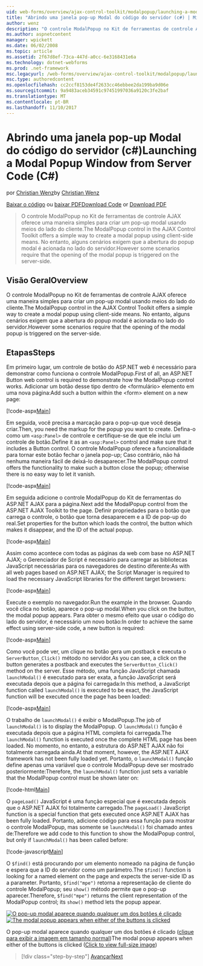 ```yaml
---
uid: web-forms/overview/ajax-control-toolkit/modalpopup/launching-a-modal-popup-window-from-server-code-cs
title: "Abrindo uma janela pop-up Modal do código do servidor (c#) | Microsoft Docs"
author: wenz
description: "O controle ModalPopup no Kit de ferramentas de controle AJAX oferece uma maneira simples para criar um pop-up modal usando meios do lado do cliente. No entanto, alguns cenários exigem que o..."
ms.author: aspnetcontent
manager: wpickett
ms.date: 06/02/2008
ms.topic: article
ms.assetid: 2f67d8ef-73ca-447d-a0cc-6e3168431e6a
ms.technology: dotnet-webforms
ms.prod: .net-framework
msc.legacyurl: /web-forms/overview/ajax-control-toolkit/modalpopup/launching-a-modal-popup-window-from-server-code-cs
msc.type: authoredcontent
ms.openlocfilehash: cc2ccf8153de4f2633cc46ebbee2da199ba9d06e
ms.sourcegitcommit: 9a9483aceb34591c97451997036a9120c3fe2baf
ms.translationtype: MT
ms.contentlocale: pt-BR
ms.lasthandoff: 11/10/2017
---
```

<a name="launching-a-modal-popup-window-from-server-code-c"></a><span data-ttu-id="ba70e-104">Abrindo uma janela pop-up Modal do código do servidor (c#)</span><span class="sxs-lookup"><span data-stu-id="ba70e-104">Launching a Modal Popup Window from Server Code (C#)</span></span>
====================
<span data-ttu-id="ba70e-105">por [Christian Wenz](https://github.com/wenz)</span><span class="sxs-lookup"><span data-stu-id="ba70e-105">by [Christian Wenz](https://github.com/wenz)</span></span>

<span data-ttu-id="ba70e-106">[Baixar o código](http://download.microsoft.com/download/2/4/0/24052038-f942-4336-905b-b60ae56f0dd5/ModalPopup1.cs.zip) ou [baixar PDF](http://download.microsoft.com/download/b/6/a/b6ae89ee-df69-4c87-9bfb-ad1eb2b23373/modalpopup1CS.pdf)</span><span class="sxs-lookup"><span data-stu-id="ba70e-106">[Download Code](http://download.microsoft.com/download/2/4/0/24052038-f942-4336-905b-b60ae56f0dd5/ModalPopup1.cs.zip) or [Download PDF](http://download.microsoft.com/download/b/6/a/b6ae89ee-df69-4c87-9bfb-ad1eb2b23373/modalpopup1CS.pdf)</span></span>

> <span data-ttu-id="ba70e-107">O controle ModalPopup no Kit de ferramentas de controle AJAX oferece uma maneira simples para criar um pop-up modal usando meios do lado do cliente.</span><span class="sxs-lookup"><span data-stu-id="ba70e-107">The ModalPopup control in the AJAX Control Toolkit offers a simple way to create a modal popup using client-side means.</span></span> <span data-ttu-id="ba70e-108">No entanto, alguns cenários exigem que a abertura do popup modal é acionada no lado do servidor.</span><span class="sxs-lookup"><span data-stu-id="ba70e-108">However some scenarios require that the opening of the modal popup is triggered on the server-side.</span></span>


## <a name="overview"></a><span data-ttu-id="ba70e-109">Visão Geral</span><span class="sxs-lookup"><span data-stu-id="ba70e-109">Overview</span></span>

<span data-ttu-id="ba70e-110">O controle ModalPopup no Kit de ferramentas de controle AJAX oferece uma maneira simples para criar um pop-up modal usando meios do lado do cliente.</span><span class="sxs-lookup"><span data-stu-id="ba70e-110">The ModalPopup control in the AJAX Control Toolkit offers a simple way to create a modal popup using client-side means.</span></span> <span data-ttu-id="ba70e-111">No entanto, alguns cenários exigem que a abertura do popup modal é acionada no lado do servidor.</span><span class="sxs-lookup"><span data-stu-id="ba70e-111">However some scenarios require that the opening of the modal popup is triggered on the server-side.</span></span>

## <a name="steps"></a><span data-ttu-id="ba70e-112">Etapas</span><span class="sxs-lookup"><span data-stu-id="ba70e-112">Steps</span></span>

<span data-ttu-id="ba70e-113">Em primeiro lugar, um controle de botão do ASP.NET web é necessário para demonstrar como funciona o controle ModalPopup.</span><span class="sxs-lookup"><span data-stu-id="ba70e-113">First of all, an ASP.NET Button web control is required to demonstrate how the ModalPopup control works.</span></span> <span data-ttu-id="ba70e-114">Adicionar um botão desse tipo dentro de &lt;formulário&gt; elemento em uma nova página:</span><span class="sxs-lookup"><span data-stu-id="ba70e-114">Add such a button within the &lt;form&gt; element on a new page:</span></span>

[!code-aspx[Main](launching-a-modal-popup-window-from-server-code-cs/samples/sample1.aspx)]

<span data-ttu-id="ba70e-115">Em seguida, você precisa a marcação para o pop-up que você deseja criar.</span><span class="sxs-lookup"><span data-stu-id="ba70e-115">Then, you need the markup for the popup you want to create.</span></span> <span data-ttu-id="ba70e-116">Defina-o como um `<asp:Panel>` de controle e certifique-se de que ele inclui um controle de botão.</span><span class="sxs-lookup"><span data-stu-id="ba70e-116">Define it as an `<asp:Panel>` control and make sure that it includes a Button control.</span></span> <span data-ttu-id="ba70e-117">O controle ModalPopup oferece a funcionalidade para tornar este botão fechar o janela pop-up; Caso contrário, não há nenhuma maneira fácil de deixá-lo desaparecer.</span><span class="sxs-lookup"><span data-stu-id="ba70e-117">The ModalPopup control offers the functionality to make such a button close the popup; otherwise there is no easy way to let it vanish.</span></span>

[!code-aspx[Main](launching-a-modal-popup-window-from-server-code-cs/samples/sample2.aspx)]

<span data-ttu-id="ba70e-118">Em seguida adicione o controle ModalPopup do Kit de ferramentas do ASP.NET AJAX para a página.</span><span class="sxs-lookup"><span data-stu-id="ba70e-118">Next add the ModalPopup control from the ASP.NET AJAX Toolkit to the page.</span></span> <span data-ttu-id="ba70e-119">Definir propriedades para o botão que carrega o controle, o botão que torna desaparecem e a ID de pop-up do real.</span><span class="sxs-lookup"><span data-stu-id="ba70e-119">Set properties for the button which loads the control, the button which makes it disappear, and the ID of the actual popup.</span></span>

[!code-aspx[Main](launching-a-modal-popup-window-from-server-code-cs/samples/sample3.aspx)]

<span data-ttu-id="ba70e-120">Assim como acontece com todas as páginas da web com base no ASP.NET AJAX; o Gerenciador de Script é necessário para carregar as bibliotecas JavaScript necessárias para os navegadores de destino diferente:</span><span class="sxs-lookup"><span data-stu-id="ba70e-120">As with all web pages based on ASP.NET AJAX; the Script Manager is required to load the necessary JavaScript libraries for the different target browsers:</span></span>

[!code-aspx[Main](launching-a-modal-popup-window-from-server-code-cs/samples/sample4.aspx)]

<span data-ttu-id="ba70e-121">Execute o exemplo no navegador.</span><span class="sxs-lookup"><span data-stu-id="ba70e-121">Run the example in the browser.</span></span> <span data-ttu-id="ba70e-122">Quando você clica no botão, aparece o pop-up modal.</span><span class="sxs-lookup"><span data-stu-id="ba70e-122">When you click on the button, the modal popup appears.</span></span> <span data-ttu-id="ba70e-123">Para obter o mesmo efeito que usar o código do lado do servidor, é necessário um novo botão:</span><span class="sxs-lookup"><span data-stu-id="ba70e-123">In order to achieve the same effect using server-side code, a new button is required:</span></span>

[!code-aspx[Main](launching-a-modal-popup-window-from-server-code-cs/samples/sample5.aspx)]

<span data-ttu-id="ba70e-124">Como você pode ver, um clique no botão gera um postback e executa o `ServerButton_Click()` método no servidor.</span><span class="sxs-lookup"><span data-stu-id="ba70e-124">As you can see, a click on the button generates a postback and executes the `ServerButton_Click()` method on the server.</span></span> <span data-ttu-id="ba70e-125">Esse método, uma função JavaScript chamada `launchModal()` é executado para ser exata, a função JavaScript será executada depois que a página foi carregada:</span><span class="sxs-lookup"><span data-stu-id="ba70e-125">In this method, a JavaScript function called `launchModal()` is executed to be exact, the JavaScript function will be executed once the page has been loaded:</span></span>

[!code-aspx[Main](launching-a-modal-popup-window-from-server-code-cs/samples/sample6.aspx)]

<span data-ttu-id="ba70e-126">O trabalho de `launchModal()` é exibir o ModalPopup.</span><span class="sxs-lookup"><span data-stu-id="ba70e-126">The job of `launchModal()` is to display the ModalPopup.</span></span> <span data-ttu-id="ba70e-127">O `launchModal()` função é executada depois que a página HTML completa foi carregada.</span><span class="sxs-lookup"><span data-stu-id="ba70e-127">The `launchModal()` function is executed once the complete HTML page has been loaded.</span></span> <span data-ttu-id="ba70e-128">No momento, no entanto, a estrutura do ASP.NET AJAX não foi totalmente carregada ainda.</span><span class="sxs-lookup"><span data-stu-id="ba70e-128">At that moment, however, the ASP.NET AJAX framework has not been fully loaded yet.</span></span> <span data-ttu-id="ba70e-129">Portanto, o `launchModal()` função define apenas uma variável que o controle ModalPopup deve ser mostrado posteriormente:</span><span class="sxs-lookup"><span data-stu-id="ba70e-129">Therefore, the `launchModal()` function just sets a variable that the ModalPopup control must be shown later on:</span></span>

[!code-html[Main](launching-a-modal-popup-window-from-server-code-cs/samples/sample7.html)]

<span data-ttu-id="ba70e-130">O `pageLoad()` JavaScript é uma função especial que é executada depois que o ASP.NET AJAX foi totalmente carregado.</span><span class="sxs-lookup"><span data-stu-id="ba70e-130">The `pageLoad()` JavaScript function is a special function that gets executed once ASP.NET AJAX has been fully loaded.</span></span> <span data-ttu-id="ba70e-131">Portanto, adicione código para essa função para mostrar o controle ModalPopup, mas somente se `launchModal()` foi chamado antes de:</span><span class="sxs-lookup"><span data-stu-id="ba70e-131">Therefore we add code to this function to show the ModalPopup control, but only if `launchModal()` has been called before:</span></span>

[!code-javascript[Main](launching-a-modal-popup-window-from-server-code-cs/samples/sample8.js)]

<span data-ttu-id="ba70e-132">O `$find()` está procurando por um elemento nomeado na página de função e espera que a ID do servidor como um parâmetro.</span><span class="sxs-lookup"><span data-stu-id="ba70e-132">The `$find()` function is looking for a named element on the page and expects the server-side ID as a parameter.</span></span> <span data-ttu-id="ba70e-133">Portanto, `$find("mpe")` retorna a representação de cliente do controle ModalPopup; seu `show()` método permite que o pop-up aparecer.</span><span class="sxs-lookup"><span data-stu-id="ba70e-133">Therefore, `$find("mpe")` returns the client representation of the ModalPopup control; its `show()` method lets the popup appear.</span></span>


<span data-ttu-id="ba70e-134">[![O pop-up modal aparece quando qualquer um dos botões é clicado](launching-a-modal-popup-window-from-server-code-cs/_static/image2.png)](launching-a-modal-popup-window-from-server-code-cs/_static/image1.png)</span><span class="sxs-lookup"><span data-stu-id="ba70e-134">[![The modal popup appears when either of the buttons is clicked](launching-a-modal-popup-window-from-server-code-cs/_static/image2.png)](launching-a-modal-popup-window-from-server-code-cs/_static/image1.png)</span></span>

<span data-ttu-id="ba70e-135">O pop-up modal aparece quando qualquer um dos botões é clicado ([clique para exibir a imagem em tamanho normal](launching-a-modal-popup-window-from-server-code-cs/_static/image3.png))</span><span class="sxs-lookup"><span data-stu-id="ba70e-135">The modal popup appears when either of the buttons is clicked ([Click to view full-size image](launching-a-modal-popup-window-from-server-code-cs/_static/image3.png))</span></span>

>[!div class="step-by-step"]
[<span data-ttu-id="ba70e-136">Avançar</span><span class="sxs-lookup"><span data-stu-id="ba70e-136">Next</span></span>](using-modalpopup-with-a-repeater-control-cs.md)
